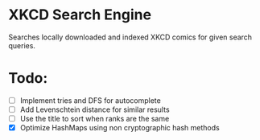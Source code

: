 # XKCD Search Engine
Searches locally downloaded and indexed XKCD comics for given search queries.


# Todo:
- [ ] Implement tries and DFS for autocomplete
- [ ] Add Levenschtein distance for similar results
- [ ] Use the title to sort when ranks are the same
- [x] Optimize HashMaps using non cryptographic hash methods
